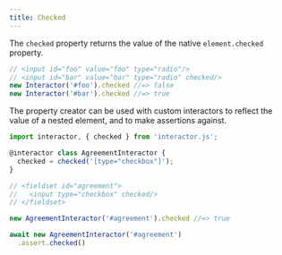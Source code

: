 ```yaml
---
title: Checked
---
```


The `checked` property returns the value of the native `element.checked`
property.

``` javascript
// <input id="foo" value="foo" type="radio"/>
// <input id="bar" value="bar" type="radio" checked/>
new Interactor('#foo').checked //=> false
new Interactor('#bar').checked //=> true
```

The property creator can be used with custom interactors to reflect the value of
a nested element, and to make assertions against.

``` javascript
import interactor, { checked } from 'interactor.js';

@interactor class AgreementInteractor {
  checked = checked('[type="checkbox"]');
}

// <fieldset id="agreement">
//   <input type="checkbox" checked/>
// </fieldset>

new AgreementInteractor('#agreement').checked //=> true

await new AgreementInteractor('#agreement')
  .assert.checked()
```
